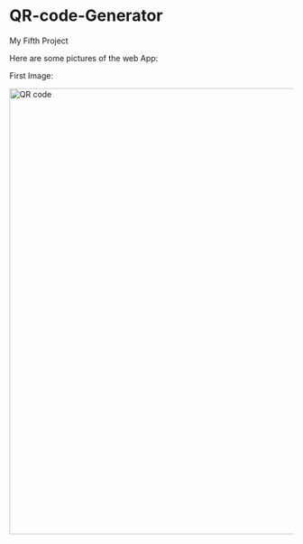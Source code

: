 # QR-code-Generator
My Fifth Project


Here are some pictures of the web App:

 First Image: 
 
<img width="791" alt="QR code" src="https://github.com/Anuragroy24/QR-code-Generator/assets/122443089/329282aa-e1e9-408a-916d-e8ed4890a1bf">
